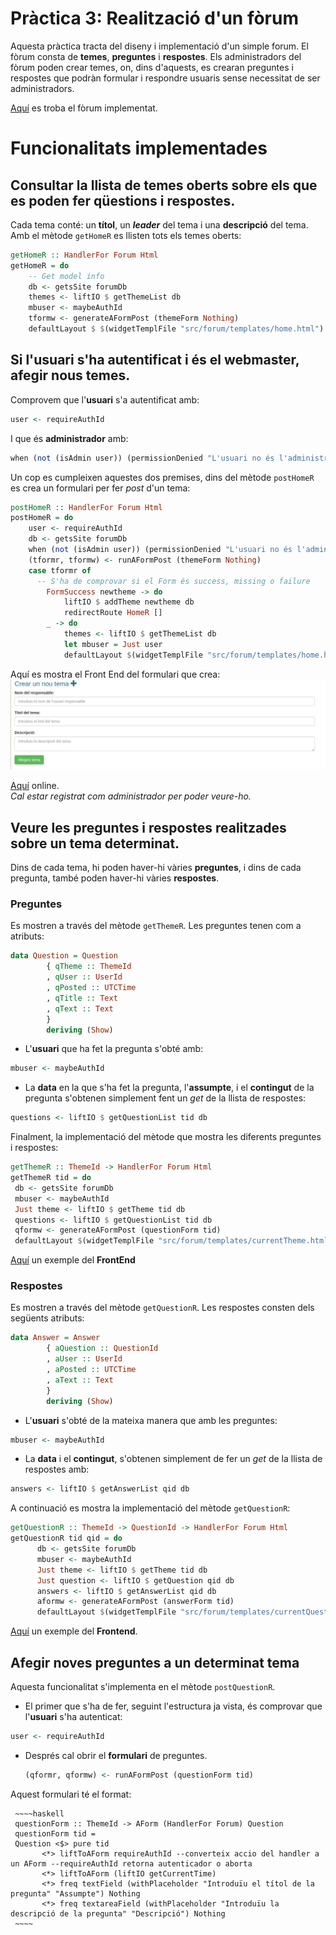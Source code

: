 # Pràctica 3: Realització d'un fòrum

Aquesta pràctica tracta del diseny i implementació d'un simple forum. El fòrum consta de **temes**, **preguntes** i **respostes**. Els administradors del fòrum poden crear temes, on, dins d'aquests, es crearan preguntes i respostes que podràn formular i respondre usuaris sense necessitat de ser administradors.

[Aquí](http://soft0.upc.edu/~ldatusr14/practica3/forum.cgi) es troba el fòrum implementat.

# Funcionalitats implementades

## Consultar la llista de temes oberts sobre els que es poden fer qüestions i respostes.

Cada tema conté: un **títol**, un **_leader_** del tema i una **descripció** del tema. Amb el mètode `getHomeR` es llisten tots els temes oberts:

```haskell
getHomeR :: HandlerFor Forum Html
getHomeR = do
    -- Get model info
    db <- getsSite forumDb
    themes <- liftIO $ getThemeList db
    mbuser <- maybeAuthId
    tformw <- generateAFormPost (themeForm Nothing)
    defaultLayout $ $(widgetTemplFile "src/forum/templates/home.html")       
```

## Si l'usuari s'ha autentificat i és el webmaster, afegir nous temes.

Comprovem que l'**usuari** s'a autentificat amb:
```haskell
user <- requireAuthId
```
I que és **administrador** amb:
```haskell
when (not (isAdmin user)) (permissionDenied "L'usuari no és l'administrador")
```
Un cop es cumpleixen aquestes dos premises, dins del mètode `postHomeR` es crea un formulari per fer _post_ d'un tema:
```haskell
postHomeR :: HandlerFor Forum Html
postHomeR = do
    user <- requireAuthId
    db <- getsSite forumDb
    when (not (isAdmin user)) (permissionDenied "L'usuari no és l'administrador")
    (tformr, tformw) <- runAFormPost (themeForm Nothing)
    case tformr of
      -- S'ha de comprovar si el Form és success, missing o failure
        FormSuccess newtheme -> do
            liftIO $ addTheme newtheme db
            redirectRoute HomeR []
        _ -> do
            themes <- liftIO $ getThemeList db
            let mbuser = Just user
            defaultLayout $(widgetTemplFile "src/forum/templates/home.html")
```
Aquí es mostra el Front End del formulari que crea:
![FormThemeScreenShot](/Practica3/project-p3/img/formThemes.png)

[Aquí](http://soft0.upc.edu/~ldatusr14/practica3/forum.cgi/) online.  
_Cal estar registrat com administrador per poder veure-ho._

## Veure les preguntes i respostes realitzades sobre un tema determinat. 
Dins de cada tema, hi poden haver-hi vàries **preguntes**, i dins de cada pregunta, també poden haver-hi vàries **respostes**.

### Preguntes
Es mostren a través del mètode `getThemeR`. Les preguntes tenen com a atributs:
```haskell
data Question = Question
        { qTheme :: ThemeId
        , qUser :: UserId
        , qPosted :: UTCTime
        , qTitle :: Text
        , qText :: Text
        }
        deriving (Show)
```
   * L'**usuari** que ha fet la pregunta s'obté amb:
   ```haskell
   mbuser <- maybeAuthId
   ```
   * La **data** en la que s'ha fet la pregunta, l'**assumpte**, i el **contingut** de la pregunta s'obtenen simplement fent un _get_ de la llista de respostes:
   ```haskell
   questions <- liftIO $ getQuestionList tid db
   ```
   
   Finalment, la implementació del mètode que mostra les diferents preguntes i respostes:
   
   ```haskell
   getThemeR :: ThemeId -> HandlerFor Forum Html
getThemeR tid = do
    db <- getsSite forumDb
    mbuser <- maybeAuthId
    Just theme <- liftIO $ getTheme tid db
    questions <- liftIO $ getQuestionList tid db
    qformw <- generateAFormPost (questionForm tid)
    defaultLayout $(widgetTemplFile "src/forum/templates/currentTheme.html")
   ```
   [Aquí](http://soft0.upc.edu/~ldatusr14/practica3/forum.cgi/themes/1) un exemple del **FrontEnd**
   
   
### Respostes
Es mostren a través del mètode `getQuestionR`. Les respostes consten dels següents atributs:

```haskell
data Answer = Answer
        { aQuestion :: QuestionId
        , aUser :: UserId
        , aPosted :: UTCTime
        , aText :: Text
        }
        deriving (Show)
```
   * L'**usuari** s'obté de la mateixa manera que amb les preguntes:
   ```haskell
   mbuser <- maybeAuthId
   ```
   * La **data** i el **contingut**, s'obtenen simplement de fer un _get_ de la llista de respostes amb:
   ```haskell
   answers <- liftIO $ getAnswerList qid db
   ```
A continuació es mostra la implementació del mètode `getQuestionR`:
```haskell
getQuestionR :: ThemeId -> QuestionId -> HandlerFor Forum Html
getQuestionR tid qid = do
      db <- getsSite forumDb
      mbuser <- maybeAuthId
      Just theme <- liftIO $ getTheme tid db
      Just question <- liftIO $ getQuestion qid db
      answers <- liftIO $ getAnswerList qid db
      aformw <- generateAFormPost (answerForm tid)
      defaultLayout $(widgetTemplFile "src/forum/templates/currentQuestion.html")
```
[Aquí](http://soft0.upc.edu/~ldatusr14/practica3/forum.cgi/themes/1/qs/1) un exemple del **Frontend**.


## Afegir noves preguntes a un determinat tema
Aquesta funcionalitat s'implementa en el mètode `postQuestionR`.  
   * El primer que s'ha de fer, seguint l'estructura ja vista, és comprovar que l'**usuari** s'ha autenticat:
   ```haskell
   user <- requireAuthId
   ```
    
   * Després cal obrir el **formulari** de preguntes.
     ~~~~haskell
     (qformr, qformw) <- runAFormPost (questionForm tid)
     ~~~~
   
   Aquest formulari té el format:
   
     ~~~~haskell
     questionForm :: ThemeId -> AForm (HandlerFor Forum) Question
     questionForm tid =
     Question <$> pure tid
           <*> liftToAForm requireAuthId --converteix accio del handler a un AForm --requireAuthId retorna autenticador o aborta
           <*> liftToAForm (liftIO getCurrentTime)
           <*> freq textField (withPlaceholder "Introduïu el títol de la pregunta" "Assumpte") Nothing
           <*> freq textareaField (withPlaceholder "Introduïu la descripció de la pregunta" "Descripció") Nothing
     ~~~~
   
   


   



   
   
   

 









